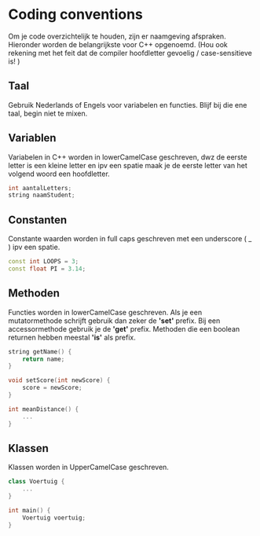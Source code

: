 # Coding conventions

Om je code overzichtelijk te houden, zijn er naamgeving afspraken. Hieronder worden de belangrijkste voor C++ opgenoemd.
(Hou ook rekening met het feit dat de compiler hoofdletter gevoelig / case-sensitieve is! )

## Taal

Gebruik Nederlands of Engels voor variabelen en functies. Blijf bij die ene taal, begin niet te mixen.

## Variablen

Variabelen in C++ worden in lowerCamelCase geschreven, dwz de eerste letter is een kleine letter en ipv een spatie maak je de eerste letter van het volgend woord een hoofdletter.

```cpp
int aantalLetters;
string naamStudent;
```

## Constanten

Constante waarden worden in full caps geschreven met een underscore ( _ ) ipv een spatie.

```cpp
const int LOOPS = 3;
const float PI = 3.14;
```

## Methoden

Functies worden in lowerCamelCase geschreven. Als je een mutatormethode schrijft gebruik dan zeker de **'set'** prefix. Bij een accessormethode gebruik je de **'get'** prefix. Methoden die een boolean returnen hebben meestal **'is'** als prefix.

```cpp
string getName() {
    return name;
}

void setScore(int newScore) {
    score = newScore;
}

int meanDistance() {
    ...
}
```

## Klassen

Klassen worden in UpperCamelCase geschreven.

```cpp
class Voertuig {
    ...
}

int main() {
    Voertuig voertuig;
}
```